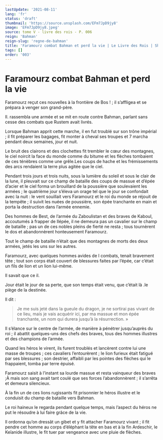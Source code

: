 ```yaml
---
lastUpdate: '2021-08-11'
lang: 'fr'
status: 'draft'
thumbnail: 'https://source.unsplash.com/EFm7JpD9jy8'
image: 'EFm7JpD9jy8.jpeg'
source: tome V - livre des rois - P. 006
reign: 'Bahman'
reign-slug: 'regne-de-bahman'
title: 'Faramourz combat Bahman et perd la vie | Le Livre des Rois | Shâhnâmeh'
tags: []
order: '003'
---
```


<!-- LTeX: language=fr -->

# Faramourz combat Bahman et perd la vie

Faramourz reçut ces nouvelles à la frontière de Bos ! ; il s’affligea et se prépara à venger son grand-père.

Il. rassembla une armée et se mit en route contre Bahman, parlant sans cesse des combats que Rustem avait livrés.

Lorsque Bahman apprit cette marche, il en fut troublé sur son trône impérial ; il fit préparer les bagages, fit monter à cheval ses troupes et 7 marcha pendant deux semaines, jour et nuit.

Le bruit des clairons et des clochettes fit trembler le cœur des montagnes, le ciel noircit la face du monde comme du bitume et les flèches tombaient de ces ténèbres comme une grêle.Les coups de hache et les frémissements des arcs rendaient la terre plus agitée que le ciel.

Pendant trois jours et trois nuits, sous la lumière du soleil et sous le clair de la lune, il pleuvait sur ce champ de bataille des coups de massue et d’épée d’acier et le ciel forma un brouillard de la poussière que soulevaient les armées ; le quatrième jour s’éleva un orage tel que le jour se confondait avec la nuit : le vent souillait vers Faramourz et le roi du monde se réjouit de la tempête ; il suivit les nuées de poussière, son épée tranchante en main et porta la destruction dans l’armée ennemie.

Des hommes de Best, de l’armée du Zaboulistan et des braves de Kaboul, accoutumés à frapper de llépée, il ne demeura pas un cavalier sur le champ de bataille ; pas un de ces nobles pleins de fierté ne resta ; tous tournèrent le dos et abandonnèrent honteusement Faramourz.

Tout le champ de bataille n’était que des montagnes de morts des deux armées, jetés les uns sur les autres.

Faramourz, avec quelques hommes avides de I combats, tenait bravement tête ; tout son corps était couvert de blessures faites par l’épée, car c’était un fils de lion et un lion lui-même.

Il savait que ce il.

Jour était le jour de sa perte, que son temps était venu, que c’était là .le piège de la destinée.

Il dit :

> Je me suis jeté dans la gueule du dragon, je ne sortirai pas vivant de ce lieu, mais je vais acquérir ici, par ma massue et mon épée tranchante, un nom qui durera jusqu’à la résurrection. »

Il s’élance sur le centre de l’armée, de manière à pénétrer jusqu’auprès du roi ; il abattit quelques-uns des chefs des braves, tous des hommes illustres et des champions de l’armée.

Quand les héros le virent, ils furent troublés et lancèrent contre lui une masse de troupes ; ces cavaliers l’entourèrent ; le lion furieux était fatigué par ses blessures ; son destrier, affaibli par les pointes des flèches qui le frappaient, tomba par terre épuisé.

Faramourz saisit à l’instant sa lourde massue et resta vainqueur des braves ;À mais son sang avait tant coulé que ses forces l’abandonnèrent ; il s’arrêta et demeura silencieux.

À la fin un de ces lions rugissants fit prisonnier le héros illustre et le conduisit du champ de bataille vers Bahman.

Le roi haineux le regarda pendant quelque temps, mais l’aspect du héros ne put le résoudre à lui faire grâce de la vie.

Il ordonna qu’on dressât un gibet et y fit attacher Faramourz vivant ; il fit pendre cet homme au corps d’éléphant la tête en bas et à la fin Ardeschir, le Keïanide illustre, le fit tuer par vengeance avec une pluie de flèches.
